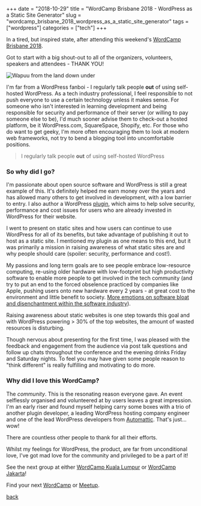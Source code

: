 +++
date = "2018-10-29"
title = "WordCamp Brisbane 2018 - WordPress as a Static Site Generator"
slug = "wordcamp_brisbane_2018_wordpress_as_a_static_site_generator"
tags = ["wordpress"]
categories = ["tech"]
+++

In a tired, but inspired state, after attending this weekend's [WordCamp Brisbane 2018](https://2018.brisbane.wordcamp.org/).

Got to start with a big shout-out to all of the organizers, volunteers, speakers and attendees - THANK YOU!

![Wapuu from the land down under](/images/wapuunder.gif)

I'm far from a WordPress fanboi - I regularly talk people **out** of using self-hosted WordPress. As a tech industry professional, I feel responsible to not push everyone to use a certain technology unless it makes sense. For someone who isn't interested in learning development and being responsible for security and performance of their server (or willing to pay someone else to be), I'd much sooner advise them to check-out a hosted platform, be it WordPress.com, SquareSpace, Shopify, etc. For those who do want to get geeky, I'm more often encouraging them to look at modern web frameworks, not try to bend a blogging tool into uncomfortable positions.

> I regularly talk people **out** of using self-hosted WordPress

### So why did I go?

I'm passionate about open source software and WordPress is still a great example of this. It's definitely helped me earn money over the years and has allowed many others to get involved in development, with a low barrier to entry. I also author a WordPress [plugin](https://wp2static.com), which aims to help solve security, performance and cost issues for users who are already invested in WordPress for their website.

I went to present on static sites and how users can continue to use WordPress for all of its benefits, but take advantage of publishing it out to host as a static site. I mentioned my plugin as one means to this end, but it was primarily a mission in raising awareness of what static sites are and why people should care (spoiler: security, performance and cost!).

My passions and long term goals are to see people embrace low-resource computing, re-using older hardware with low-footprint but high productivity software to enable more people to get involved in the tech community (and try to put an end to the forced obselence practiced by companies like Apple, pushing users onto new hardware every 2 years - at great cost to the environment and little benefit to society. [More emotions on software bloat and disenchantment within the software industry](http://tonsky.me/blog/disenchantment/)).

Raising awareness about static websites is one step towards this goal and with WordPress powering > 30% of the top websites, the amount of wasted resources is disturbing.

Though nervous about presenting for the first time, I was pleased with the feedback and engagement from the audience via post talk questions and follow up chats throughout the conference and the evening drinks Friday and Saturday nights. To feel you may have given some people reason to "think different" is really fulfilling and motivating to do more.

### Why did I love this WordCamp?

The *community*. This is the resonating reason everyone gave. An event selflessly organised and volunteered at by users leaves a great impression. I'm an early riser and found myself helping carry some boxes with a trio of another plugin developer, a leading WordPress hosting company engineer and one of the lead WordPress developers from [Automattic](https://automattic.com). That's just... wow!

There are countless other people to thank for all their efforts.

Whilst my feelings for WordPress, the product, are far from unconditional love, I've got mad love for the community and privileged to be a part of it!

See the next group at either [WordCamp Kuala Lumpur](https://2018.kualalumpur.wordcamp.org/) or [WordCamp Jakarta](https://2019.jakarta.wordcamp.org/)!

Find your next [WordCamp](https://central.wordcamp.org/) or [Meetup](https://www.meetup.com/topics/wordpress/).

[back](/)

